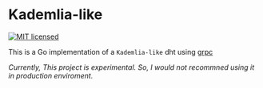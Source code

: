 # Kademlia-like
[![MIT licensed](https://img.shields.io/badge/license-MIT-blue.svg)](https://raw.githubusercontent.com/blackironj/kademlia/master/LICENSE)

This is a Go implementation of a `Kademlia-like` dht using [grpc](https://github.com/grpc/grpc-go)

_Currently, This project is experimental. So, I would not recommned using it in production enviroment._